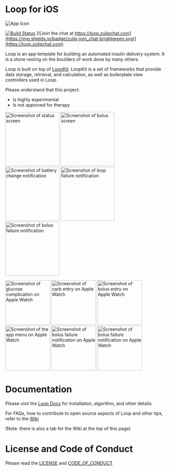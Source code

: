 # Loop for iOS

![App Icon](/Loop/DerivedAssetsBase.xcassets/AppIcon.appiconset/Icon-Small-40%402x.png?raw=true)

[![Build Status](https://travis-ci.org/LoopKit/Loop.svg?branch=master)](https://travis-ci.org/LoopKit/Loop)
[![Join the chat at https://loop.zulipchat.com](https://img.shields.io/badge/zulip-join_chat-brightgreen.svg)](https://loop.zulipchat.com)

Loop is an app template for building an automated insulin delivery system. It is a stone resting on the boulders of work done by many others.

Loop is built on top of [LoopKit](https://github.com/LoopKit/LoopKit). LoopKit is a set of frameworks that provide data storage, retrieval, and calculation, as well as boilerplate view controllers used in Loop.

Please understand that this project:
- Is highly experimental
- Is not approved for therapy

<a href="/Documentation/Screenshots/Phone%20Graphs.png"><img src="/Documentation/Screenshots/Phone%20Graphs.png?raw=true" alt="Screenshot of status screen" width="170"></a>
<a href="/Documentation/Screenshots/Phone%20Bolus.png"><img src="/Documentation/Screenshots/Phone%20Bolus.png?raw=true" alt="Screenshot of bolus screen" width="170"></a>
<a href="/Documentation/Screenshots/Phone%20Notification%20Battery.png"><img src="/Documentation/Screenshots/Phone%20Notification%20Battery.png?raw=true" alt="Screenshot of battery change notification" width="170"></a>
<a href="/Documentation/Screenshots/Phone%20Notification%20Loop%20Failure.png"><img src="/Documentation/Screenshots/Phone%20Notification%20Loop%20Failure.png?raw=true" alt="Screenshot of loop failure notification" width="170"></a>
<a href="/Documentation/Screenshots/Phone%20Notification%20Bolus%20Failure.png"><img src="/Documentation/Screenshots/Phone%20Notification%20Bolus%20Failure.png?raw=true" alt="Screenshot of bolus failure notification" width="170"></a>

<a href="/Documentation/Screenshots/Watch%20Complication.png"><img src="/Documentation/Screenshots/Watch%20Complication.png?raw=true" alt="Screenshot of glucose complication on Apple Watch" width="141"></a>
<a href="/Documentation/Screenshots/Watch%20Carb%20Entry.png"><img src="/Documentation/Screenshots/Watch%20Carb%20Entry.png?raw=true" alt="Screenshot of carb entry on Apple Watch" width="141"></a>
<a href="/Documentation/Screenshots/Watch%20Bolus.png"><img src="/Documentation/Screenshots/Watch%20Bolus.png?raw=true" alt="Screenshot of bolus entry on Apple Watch" width="141"></a>
<a href="/Documentation/Screenshots/Watch%20Menu.png"><img src="/Documentation/Screenshots/Watch%20Menu.png?raw=true" alt="Screenshot of the app menu on Apple Watch" width="141"></a>
<a href="/Documentation/Screenshots/Watch%20Notification%20Reservoir.png"><img src="/Documentation/Screenshots/Watch%20Notification%20Reservoir.png?raw=true" alt="Screenshot of bolus failure notification on Apple Watch" width="141"></a>
<a href="/Documentation/Screenshots/Watch%20Notification%20Bolus%20Failure.png"><img src="/Documentation/Screenshots/Watch%20Notification%20Bolus%20Failure.png?raw=true" alt="Screenshot of bolus failure notification on Apple Watch" width="141"></a>

# Documentation

Please visit the [Loop Docs](https://loopkit.github.io/loopdocs/) for installation, algorithm, and other details.

For FAQs, how to contribute to open source aspects of Loop and other tips, refer to the [Wiki](https://github.com/LoopKit/Loop/wiki)

(Note: there is also a tab for the Wiki at the top of this page)

# License and Code of Conduct

Please read the [LICENSE](/LICENSE.md) and [CODE_OF_CONDUCT](/CODE_OF_CONDUCT.md)

